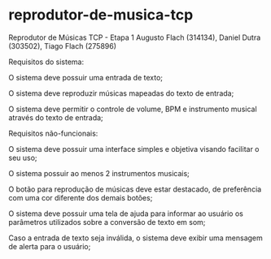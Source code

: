 # reprodutor-de-musica-tcp


Reprodutor de Músicas
TCP - Etapa 1
Augusto Flach (314134), Daniel Dutra (303502), Tiago Flach (275896)


Requisitos do sistema:

O sistema deve possuir uma entrada de texto;

O sistema deve reproduzir músicas mapeadas do texto de entrada;

O sistema deve permitir o controle de volume, BPM e instrumento musical através do texto de entrada;


Requisitos não-funcionais:

O sistema deve possuir uma interface simples e objetiva visando facilitar o seu uso;

O sistema possuir ao menos 2 instrumentos musicais;

O botão para reprodução de músicas deve estar destacado, de preferência com uma cor diferente dos demais botões;

O sistema deve possuir uma tela de ajuda para informar ao usuário os parâmetros utilizados sobre a conversão de texto em som;

Caso a entrada de texto seja inválida, o sistema deve exibir uma mensagem de alerta para o usuário;
